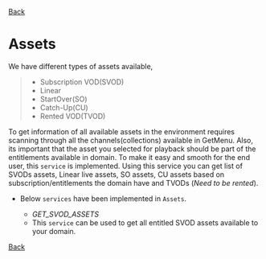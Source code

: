 [Back](Procedures.md?id=assets)

# Assets 
We have different types of assets available, 

> - Subscription VOD(SVOD)
> - Linear
> - StartOver(SO)
> - Catch-Up(CU)
> - Rented VOD(TVOD) 

To get information of all available assets in the environment requires scanning through all the channels(collections) available in GetMenu. 
Also, its important that the asset you selected for playback should be part of the entitlements available in domain. 
To make it easy and smooth for the end user, this `service` is implemented. 
Using this service you can get list of SVODs assets, Linear live assets, SO assets, CU 
assets based on subscription/entitlements the domain have and TVODs (_Need to be rented_).

- Below `services` have been implemented in `Assets`.

	- _GET_SVOD_ASSETS_
	- This `service` can be used to get all entitled SVOD assets available to your domain.

<!-- no toc --> 



[Back](Procedures.md?id=assets)
	
